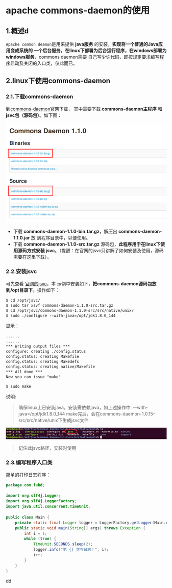 apache commons-daemon的使用
================================================================================
## 1.概述d
`Apache common deamon`是用来提供 **java服务** 的安装，**实现将一个普通的Java应用变成系统的
一个后台服务，在linux下部署为后台运行程序，在windows部署为windows服务**，commons daemon需要
自己写少许代码，即按规定要求编写程序启动及关闭的入口类，仅此而已。

## 2.linux下使用commons-daemon

### 2.1.下载commons-daemon
到[commons-daemon官网](http://commons.apache.org/proper/commons-daemon/download_daemon.cgi)下载，
其中需要下载 **commons-daemon主程序** 和 **jsvc包（源码包）**。如下图：

![commons-daemon包](img/1.png)

+ 下载 **commons-daemon-1.1.0-bin.tar.gz**，解压出 **commons-daemon-1.1.0.jar** 放
到程序目录中，以便使用。
+ 下载 **commons-daemon-1.1.0-src.tar.gz** 源码包，**此程序用于在linux下使用源码方式安装
jsvc**。（提醒：在官网的jsvc只讲解了如何安装及使用，源码需要在这里下载）。

### 2.2.安装jsvc
可先查看 [官网的jsvc](http://commons.apache.org/proper/commons-daemon/jsvc.html)，本
示例中安装如下，**把commons-daemon源码包放到/opt目录下**。操作如下：
```shell
$ cd /opt/jsvc/
$ sudo tar xzvf commons-daemon-1.1.0-src.tar.gz
$ cd /opt/jsvc/commons-daemon-1.1.0-src/src/native/unix/
$ sudo ./configure --with-java=/opt/jdk1.8.0_144
```
显示：
```
......
......
*** Writing output files ***
configure: creating ./config.status
config.status: creating Makefile
config.status: creating Makedefs
config.status: creating native/Makefile
*** All done ***
Now you can issue "make"
```
```shell
$ sudo make
```
说明:
> 确保linux上已安装java，安装需依赖java，如上述操作中: --with-java=/opt/jdk1.8.0_144
> make完后，会在commons-daemon-1.0.15-src/src/native/unix下生成jsvc文件

![jsvc文件](img/2.png)

> 记住此jsvc路径，安装时使用

### 2.3.编写程序入口类
简单的打印日志程序：
```java
package com.fuhd;

import org.slf4j.Logger;
import org.slf4j.LoggerFactory;
import java.util.concurrent.TimeUnit;

public class Main {
    private static final Logger logger = LoggerFactory.getLogger(Main.class);
    public static void main(String[] args) throws Exception {
        int i = 1;
        while (true) {
            TimeUnit.SECONDS.sleep(2);
            logger.info("第 {} 次写日志！", i);
            i++;
        }
    }
}
```

































dd
